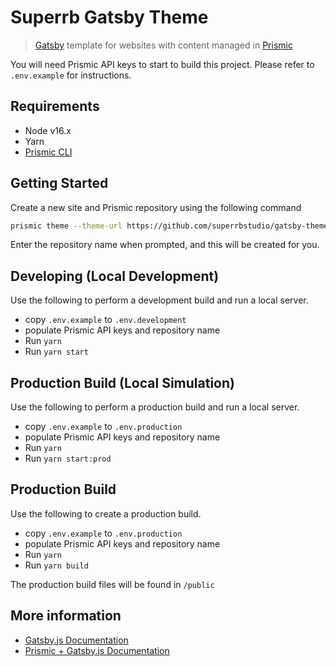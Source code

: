 # Superrb Gatsby Theme

> [Gatsby](https://www.gatsbyjs.org/) template for websites with content managed in [Prismic](https://prismic.io)

You will need Prismic API keys to start to build this project. Please refer to `.env.example` for instructions.

## Requirements

* Node v16.x
* Yarn
* [Prismic CLI](https://npmjs.com/package/prismic-cli)

## Getting Started

Create a new site and Prismic repository using the following command

```sh
prismic theme --theme-url https://github.com/superrbstudio/gatsby-theme
```

Enter the repository name when prompted, and this will be created for you.

## Developing (Local Development)

Use the following to perform a development build and run a local server.
* copy `.env.example` to `.env.development`
* populate Prismic API keys and repository name
* Run `yarn`
* Run `yarn start`

## Production Build (Local Simulation)

Use the following to perform a production build and run a local server.
* copy `.env.example` to `.env.production`
* populate Prismic API keys and repository name
* Run `yarn`
* Run `yarn start:prod`

## Production Build

Use the following to create a production build.
* copy `.env.example` to `.env.production`
* populate Prismic API keys and repository name
* Run `yarn`
* Run `yarn build`

The production build files will be found in `/public`

## More information

* [Gatsby.js Documentation](https://v4.gatsbyjs.com/docs/)
* [Prismic + Gatsby.js Documentation](https://prismic.io/docs/technologies/gatsby)
